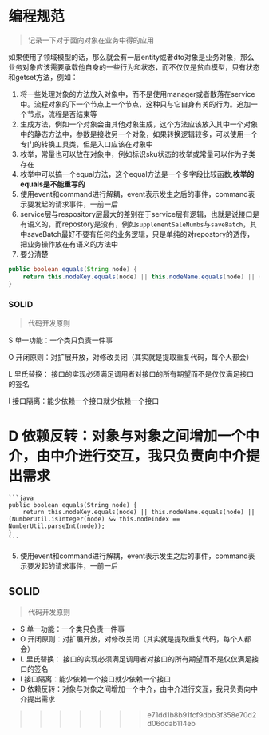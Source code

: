 # 编程规范
> 记录一下对于面向对象在业务中得的应用
> 

如果使用了领域模型的话，那么就会有一层entity或者dto对象是业务对象，那么业务对象应该需要承载他自身的一些行为和状态，而不仅仅是贫血模型，只有状态和getset方法，例如：

1. 将一些处理对象的方法放入对象中，而不是使用manager或者散落在service中。流程对象的下一个节点上一个节点，这种只与它自身有关的行为。追加一个节点，流程是否结束等
2. 生成方法，例如一个对象会由其他对象生成，这个方法应该放入其中一个对象中的静态方法中，参数是接收另一个对象，如果转换逻辑较多，可以使用一个专门的转换工具类，但是入口应该在对象中
3. 枚举，常量也可以放在对象中，例如标识sku状态的枚举或常量可以作为子类存在
4. 枚举中可以搞一个equal方法，这个equal方法是一个多字段比较函数,**枚举的equals是不能重写的**
5. 使用event和command进行解耦，event表示发生之后的事件，command表示要发起的请求事件，一前一后
6. service层与respository层最大的差别在于service层有逻辑，也就是说接口是有语义的，而repostory是没有，例如```supplementSaleNumbs```与```saveBatch```，其中saveBatch最好不要有任何的业务逻辑，只是单纯的对repostory的透传，把业务操作放在有语义的方法中
7. 要分清楚

```java
public boolean equals(String node) {
    return this.nodeKey.equals(node) || this.nodeName.equals(node) || (NumberUtil.isInteger(node) && this.nodeIndex == NumberUtil.parseInt(node));
}

```

### SOLID

> 代码开发原则
> 

S 单一功能：一个类只负责一件事

O 开闭原则：对扩展开放，对修改关闭（其实就是提取重复代码，每个人都会）

L 里氏替换： 接口的实现必须满足调用者对接口的所有期望而不是仅仅满足接口的签名

I 接口隔离：能少依赖一个接口就少依赖一个接口

D 依赖反转：对象与对象之间增加一个中介，由中介进行交互，我只负责向中介提出需求
=======

    ```java
    public boolean equals(String node) {
        return this.nodeKey.equals(node) || this.nodeName.equals(node) || (NumberUtil.isInteger(node) && this.nodeIndex == NumberUtil.parseInt(node));
    }
    ```

5. 使用event和command进行解耦，event表示发生之后的事件，command表示要发起的请求事件，一前一后

## SOLID

> 代码开发原则

* S 单一功能：一个类只负责一件事
* O 开闭原则：对扩展开放，对修改关闭（其实就是提取重复代码，每个人都会）
* L 里氏替换： 接口的实现必须满足调用者对接口的所有期望而不是仅仅满足接口的签名
* I 接口隔离：能少依赖一个接口就少依赖一个接口
* D 依赖反转：对象与对象之间增加一个中介，由中介进行交互，我只负责向中介提出需求
>>>>>>> e71dd1b8b91fcf9dbb3f358e70d2d06ddab114eb
